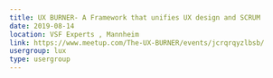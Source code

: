 ```yaml
---
title: UX BURNER- A Framework that unifies UX design and SCRUM
date: 2019-08-14
location: VSF Experts , Mannheim
link: https://www.meetup.com/The-UX-BURNER/events/jcrqrqyzlbsb/
usergroup: lux
type: usergroup
---
```


